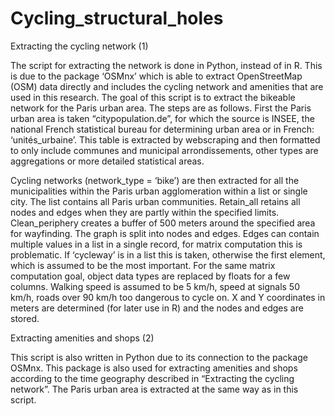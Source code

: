# Cycling_structural_holes

Extracting the cycling network (1)

The script for extracting the network is done in Python, instead of in R. This is due to the package ‘OSMnx’ which is able to extract OpenStreetMap (OSM) data directly and includes the cycling network and amenities that are used in this research. The goal of this script is to extract the bikeable network for the Paris urban area. The steps are as follows. First the Paris urban area is taken “citypopulation.de”, for which the source is INSEE, the national French statistical bureau for determining urban area or in French: ‘unités_urbaine’. This table is extracted by webscraping and then formatted to only include communes and municipal arrondissements, other types are aggregations or more detailed statistical areas.  

Cycling networks (network_type = ‘bike’) are then extracted for all the municipalities within the Paris urban agglomeration within a list or single city. The list contains all Paris urban communities. Retain_all retains all nodes and edges when they are partly within the specified limits. Clean_periphery creates a buffer of 500 meters around the specified area for wayfinding. The graph is split into nodes and edges. Edges can contain multiple values in a list in a single record, for matrix computation this is problematic. If ‘cycleway’ is in a list this is taken, otherwise the first element, which is assumed to be the most important. For the same matrix computation goal, object data types are replaced by floats for a few columns. Walking speed is assumed to be 5 km/h, speed at signals 50 km/h, roads over 90 km/h too dangerous to cycle on. X and Y coordinates in meters are determined (for later use in R) and the nodes and edges are stored.  



Extracting amenities and shops (2)

This script is also written in Python due to its connection to the package OSMnx. This package is also used for extracting amenities and shops according to the time geography described in “Extracting the cycling network”. The Paris urban area is extracted at the same way as in this script. 
